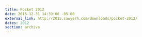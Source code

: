 ```yaml
---
title: Pocket 2012
date: 2015-12-31 14:39:00 -05:00
external_link: http://2015.sawyerh.com/downloads/pocket-2012/
dates: 2012
section: archive
---
```


